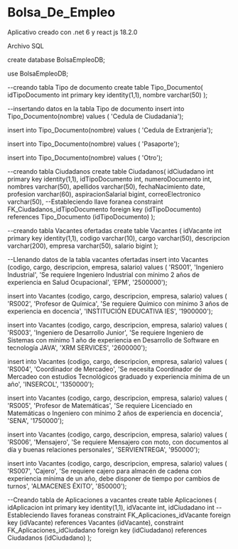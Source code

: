 # Bolsa_De_Empleo
Aplicativo creado con .net 6 y react js 18.2.0

Archivo SQL

create database BolsaEmpleoDB;

use BolsaEmpleoDB;

--creando tabla Tipo de documento
create table Tipo_Documento(
idTipoDocumento int primary key identity(1,1),
nombre varchar(50)
);

--insertando datos en la tabla Tipo de documento
insert into Tipo_Documento(nombre)
values (
'Cedula de Ciudadania');

insert into Tipo_Documento(nombre)
values (
'Cedula de Extranjeria');

insert into Tipo_Documento(nombre)
values (
'Pasaporte');

insert into Tipo_Documento(nombre)
values (
'Otro');

--creando tabla Ciudadanos
create table Ciudadanos(
idCiudadano int primary key identity(1,1),
idTipoDocumento int,
numeroDocumento int,
nombres varchar(50),
apellidos varchar(50),
fechaNacimiento date,
profesion varchar(60),
aspiracionSalarial bigint,
correoElectronico varchar(50),
--Estableciendo llave foranea
constraint FK_Ciudadanos_idTipoDocumento foreign key (idTipoDocumento) references Tipo_Documento (idTipoDocumento)
);

--creando tabla Vacantes ofertadas
create table Vacantes (
idVacante int primary key identity(1,1),
codigo varchar(10),
cargo varchar(50),
descripcion varchar(200),
empresa varchar(50),
salario bigint
);

--Llenando datos de la tabla vacantes ofertadas
insert into Vacantes (codigo, cargo, descripcion, empresa, salario)
values (
'RS001', 
'Ingeniero Industrial', 
'Se requiere Ingeniero Industrial con mínimo 2 años de experiencia en Salud Ocupacional', 
'EPM', 
'2500000');

insert into Vacantes (codigo, cargo, descripcion, empresa, salario)
values (
'RS002', 
'Profesor de Química', 
'Se requiere Químico con mínimo 3 años de experiencia en docencia', 
'INSTITUCIÓN EDUCATIVA IES', 
'1900000');

insert into Vacantes (codigo, cargo, descripcion, empresa, salario)
values (
'RS003', 
'Ingeniero de Desarrollo Junior', 
'Se requiere Ingeniero de Sistemas con mínimo 1 año de experiencia en Desarrollo de Software en tecnología JAVA', 
'XRM SERVICES', 
'2600000');

insert into Vacantes (codigo, cargo, descripcion, empresa, salario)
values (
'RS004', 
'Coordinador de Mercadeo', 
'Se necesita Coordinador de Mercadeo con estudios Tecnológicos graduado y experiencia mínima de un año', 
'INSERCOL', 
'1350000');

insert into Vacantes (codigo, cargo, descripcion, empresa, salario)
values (
'RS005', 
'Profesor de Matemáticas', 
'Se requiere Licenciado en Matemáticas o Ingeniero con mínimo 2 años de experiencia en docencia', 
'SENA', 
'1750000');

insert into Vacantes (codigo, cargo, descripcion, empresa, salario)
values (
'RS006', 
'Mensajero', 
'Se requiere Mensajero con moto, con documentos al día y buenas relaciones personales', 
'SERVIENTREGA', 
'950000');

insert into Vacantes (codigo, cargo, descripcion, empresa, salario)
values (
'RS007', 
'Cajero', 
'Se requiere cajero para almacén de cadena con experiencia mínima de un año, debe disponer de tiempo por cambios de turnos', 
'ALMACENES ÉXITO', 
'850000');

--Creando tabla de Aplicaciones a vacantes
create table Aplicaciones (
idAplicacion int primary key identity(1,1),
idVacante int,
idCiudadano int
--Estableciendo llaves foraneas
constraint FK_Aplicaciones_idVacante foreign key (idVacante) references Vacantes (idVacante),
constraint FK_Aplicaciones_idCiudadano foreign key (idCiudadano) references Ciudadanos (idCiudadano)
);
